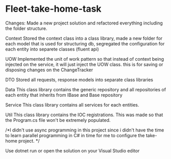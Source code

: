 # Fleet-take-home-task
Changes:
Made a new project solution and refactored everything including the folder structure.

Context
Stored the context class into a class library, made a new folder for each model that is used for structuring db, segregated the configuration for each entity into separete classes (fluent api)

UOW
Implemented the unit of work pattern so that instead of context being injected on the service, it will just inject the UOW class. this is for saving or disposing changes on the ChangeTracker

DTO
Stored all requests, response models into separate class libraries

Data
This class library contains the generic repository and all repositories of each entity that inherits from IBase and Base repository

Service
This class library contains all services for each entities.

Util
This class library contains the IOC registrations. This was made so that the Program.cs file won't be extremely populated.

/*I didn't use async programming in this project since i didn't have the time to learn parallel programming in C# in time for me to configure the take-home project.
*/

Use dotnet run or open the solution on your Visual Studio editor


